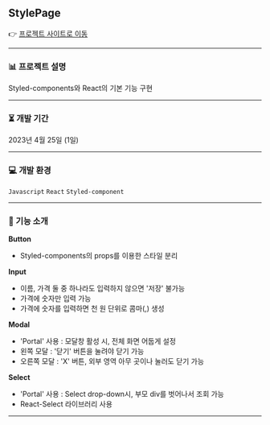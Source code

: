 ## StylePage
👉 [프로젝트 사이트로 이동](https://react-style-page-saemmm.vercel.app/)
***
### 📊 프로젝트 설명
Styled-components와 React의 기본 기능 구현
***
### ⏳ 개발 기간
2023년 4월 25일 (1일)
***
### 💻 개발 환경
`Javascript` `React` `Styled-component`
***
### 🔎 기능 소개
**Button**
- Styled-components의 props를 이용한 스타일 분리

**Input**
- 이름, 가격 둘 중 하나라도 입력하지 않으면 '저장' 불가능
- 가격에 숫자만 입력 가능
- 가격에 숫자를 입력하면 천 원 단위로 콤마(,) 생성
  
**Modal**
- 'Portal' 사용 : 모달창 활성 시, 전체 화면 어둡게 설정
- 왼쪽 모달 : '닫기' 버튼을 눌려야 닫기 가능
- 오른쪽 모달 : 'X' 버튼, 외부 영역 아무 곳이나 눌러도 닫기 가능
  
**Select**
- 'Portal' 사용 : Select drop-down시, 부모 div를 벗어나서 조회 가능
- React-Select 라이브러리 사용
***  
